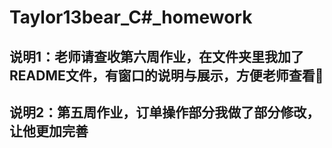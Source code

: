 # Taylor13bear_C#_homework
## 说明1：老师请查收第六周作业，在文件夹里我加了README文件，有窗口的说明与展示，方便老师查看🌹
## 说明2：第五周作业，订单操作部分我做了部分修改，让他更加完善

